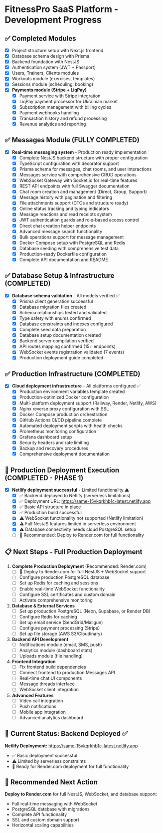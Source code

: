 # FitnessPro SaaS Platform - Development Progress

## ✅ Completed Modules
- [x] Project structure setup with Next.js frontend
- [x] Database schema design with Prisma
- [x] Backend foundation with NestJS
- [x] Authentication system (JWT + Passport)
- [x] Users, Trainers, Clients modules
- [x] Workouts module (exercises, templates)
- [x] Sessions module (scheduling, booking)
- [x] **Payments module (Stripe + LiqPay)**
  - [x] Payment service with Stripe integration
  - [x] LiqPay payment processor for Ukrainian market
  - [x] Subscription management with billing cycles
  - [x] Payment webhooks handling
  - [x] Transaction history and refund processing
  - [x] Revenue analytics and reporting

## ✅ Messages Module (FULLY COMPLETED)
- [x] **Real-time messaging system** - Production ready implementation
  - [x] Complete NestJS backend structure with proper configuration
  - [x] TypeScript configuration with decorator support
  - [x] Prisma schema for messages, chat rooms, and user interactions
  - [x] Messages service with comprehensive CRUD operations
  - [x] WebSocket Gateway with Socket.io for real-time features
  - [x] REST API endpoints with full Swagger documentation
  - [x] Chat room creation and management (Direct, Group, Support)
  - [x] Message history with pagination and filtering
  - [x] File attachments support (DTOs and structure ready)
  - [x] Online status tracking and typing indicators
  - [x] Message reactions and read receipts system
  - [x] JWT authentication guards and role-based access control
  - [x] Direct chat creation helper endpoints
  - [x] Advanced message search functionality
  - [x] Bulk operations support for message management
  - [x] Docker Compose setup with PostgreSQL and Redis
  - [x] Database seeding with comprehensive test data
  - [x] Production-ready Dockerfile configuration
  - [x] Complete API documentation and README

## ✅ Database Setup & Infrastructure (COMPLETED)
- [x] **Database schema validation** - All models verified ✅
  - [x] Prisma client generation successful
  - [x] Database migration files created
  - [x] Schema relationships tested and validated
  - [x] Type safety with enums confirmed
  - [x] Database constraints and indexes configured
  - [x] Complete seed data preparation
  - [x] Database setup documentation created
  - [x] Backend server compilation verified
  - [x] API routes mapping confirmed (15+ endpoints)
  - [x] WebSocket events registration validated (7 events)
  - [x] Production deployment guide completed

## ✅ Production Infrastructure (COMPLETED)
- [x] **Cloud deployment infrastructure** - All platforms configured ✅
  - [x] Production environment variables template created
  - [x] Production-optimized Docker configuration
  - [x] Multi-platform deployment support (Railway, Render, Netlify, AWS)
  - [x] Nginx reverse proxy configuration with SSL
  - [x] Docker Compose production orchestration
  - [x] GitHub Actions CI/CD pipeline complete
  - [x] Automated deployment scripts with health checks
  - [x] Prometheus monitoring configuration
  - [x] Grafana dashboard setup
  - [x] Security headers and rate limiting
  - [x] Backup and recovery procedures
  - [x] Comprehensive deployment documentation

## 🚀 Production Deployment Execution (COMPLETED - PHASE 1)
- [x] **Netlify deployment successful** - Limited functionality ⚠️
  - [x] ✅ Backend deployed to Netlify (serverless limitations)
  - [x] ✅ Deployment URL: https://same-15vkqrkhb1c-latest.netlify.app
  - [x] ✅ Basic API structure in place
  - [x] ✅ Production build successful
  - [x] ⚠️ WebSocket functionality not supported (Netlify limitation)
  - [x] ⚠️ Full NestJS features limited in serverless environment
  - [x] ⚠️ Database connectivity needs cloud PostgreSQL setup
  - [ ] 🎯 Recommended: Deploy to Render.com for full functionality

## 📋 Next Steps - Full Production Deployment
1. **Complete Production Deployment** (Recommended: Render.com)
   - [ ] 🎯 Deploy to Render.com for full NestJS + WebSocket support
   - [ ] Configure production PostgreSQL database
   - [ ] Set up Redis for caching and sessions
   - [ ] Enable real-time WebSocket functionality
   - [ ] Configure SSL certificates and custom domain
   - [ ] Activate comprehensive monitoring

2. **Database & External Services**
   - [ ] Set up production PostgreSQL (Neon, Supabase, or Render DB)
   - [ ] Configure Redis for caching
   - [ ] Set up email service (SendGrid/Mailgun)
   - [ ] Configure payment processing (Stripe)
   - [ ] Set up file storage (AWS S3/Cloudinary)

3. **Backend API Development**
   - [ ] Notifications module (email, SMS, push)
   - [ ] Analytics module (dashboard stats)
   - [ ] Uploads module (file handling)

4. **Frontend Integration**
   - [ ] Fix frontend build dependencies
   - [ ] Connect frontend to production Messages API
   - [ ] Real-time chat UI components
   - [ ] Message threads interface
   - [ ] WebSocket client integration

5. **Advanced Features**
   - [ ] Video call integration
   - [ ] Push notifications
   - [ ] Mobile app integration
   - [ ] Advanced analytics dashboard

## 🎯 Current Status: Backend Deployed ✅
**Netlify Deployment:** https://same-15vkqrkhb1c-latest.netlify.app
- ✅ Basic deployment successful
- ⚠️ Limited by serverless constraints
- 🎯 Ready for Render.com deployment for full functionality

## 🔄 Recommended Next Action
**Deploy to Render.com** for full NestJS, WebSocket, and database support:
- Full real-time messaging with WebSocket
- PostgreSQL database with migrations
- Complete API functionality
- SSL and custom domain support
- Horizontal scaling capabilities
